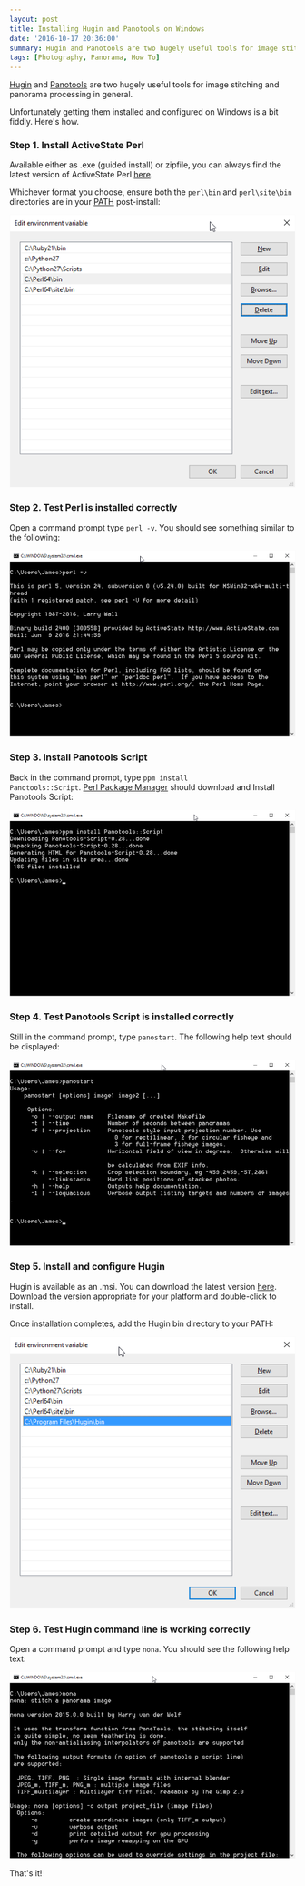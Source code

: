 ```yaml
---
layout: post
title: Installing Hugin and Panotools on Windows
date: '2016-10-17 20:36:00'
summary: Hugin and Panotools are two hugely useful tools for image stitching and panorama processing in general ...
tags: [Photography, Panorama, How To]
---
```


<a href="http://hugin.sourceforge.net/" target="_blank">Hugin</a> and <a href="http://panotools.sourceforge.net/" target="_blank">Panotools</a> are two hugely useful tools for image stitching and panorama processing in general.

Unfortunately getting them installed and configured on Windows is a bit fiddly. Here's how.
 
### Step 1. Install ActiveState Perl

Available either as .exe (guided install) or zipfile, you can always find the latest version of ActiveState Perl <a href="http://downloads.activestate.com/ActivePerl/releases" target="_blank">here</a>.

Whichever format you choose, ensure both the <code>perl\bin</code> and <code>perl\site\bin</code> directories are in your <a href="https://en.wikipedia.org/wiki/PATH_(variable)" target="_blank">PATH</a> post-install:
 
![Perl bin directories are in the Path](/img/posts/perl-env-vars.png)

### Step 2. Test Perl is installed correctly

Open a command prompt type <code>perl -v</code>. You should see something similar to the following:

![A successful Perl test](/img/posts/perl-version-test.png)

### Step 3. Install Panotools Script

Back in the command prompt, type <code>ppm install Panotools::Script</code>. <a href="https://en.wikipedia.org/wiki/Perl_package_manager" target="_blank">Perl Package Manager</a> should download and Install Panotools Script:

![Installing Panotools Script](/img/posts/install-panotools.png)

### Step 4. Test Panotools Script is installed correctly

Still in the command prompt, type <code>panostart</code>. The following help text should be displayed:

![Panotools Script is installed correctly](/img/posts/panotools-test.png)
 
### Step 5. Install and configure Hugin

Hugin is available as an .msi. You can download the latest version <a href="https://sourceforge.net/projects/hugin/files/hugin/hugin-2016.2/" target="_blank">here</a>. Download the version appropriate for your platform and double-click to install.

Once installation completes, add the Hugin bin directory to your PATH:

![Hugin bin directory is in the Path](/img/posts/hugin-env-vars.png)

### Step 6. Test Hugin command line is working correctly

Open a command prompt and type <code>nona</code>. You should see the following help text:

![Hugin bin directory is in the Path](/img/posts/nona-test.png)

That's it!